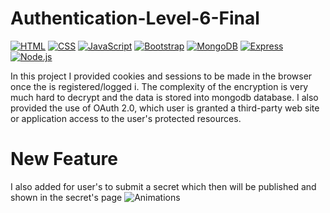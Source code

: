 # Authentication-Level-6-Final
[![HTML](https://img.shields.io/badge/HTML-239120?style=for-the-badge&logo=html5&logoColor=white)](https://html.com/)
[![CSS](https://img.shields.io/badge/CSS-239120?&style=for-the-badge&logo=css3&logoColor=white)](https://www.free-css.com/)
[![JavaScript](https://img.shields.io/badge/JavaScript-F7DF1E?style=for-the-badge&logo=javascript&logoColor=black)](https://www.javascript.com/)
[![Bootstrap](https://img.shields.io/badge/Bootstrap-563D7C?style=for-the-badge&logo=bootstrap&logoColor=white)](https://getbootstrap.com/)
[![MongoDB](
https://img.shields.io/badge/MongoDB-4EA94B?style=for-the-badge&logo=mongodb&logoColor=white)](https://www.mongodb.com/)
[![Express](https://img.shields.io/badge/Express.js-404D59?style=for-the-badge)](http://expressjs.com/)
[![Node.js](https://img.shields.io/badge/Node.js-43853D?style=for-the-badge&logo=node.js&logoColor=white)](https://nodejs.org/)

In this project I provided cookies and sessions to be made in the browser once the is registered/logged i.
The complexity of the encryption is very much hard to decrypt and the data is stored into mongodb database.
I also provided the use of OAuth 2.0, which user is granted a third-party web site or application access to the user's 
protected resources.
# New Feature
I also added for user's to submit a secret which then will be published and shown in the secret's page
![Animations](https://user-images.githubusercontent.com/106253049/178099589-9e19d347-d159-4d9d-a5d8-698548e36e73.gif)
